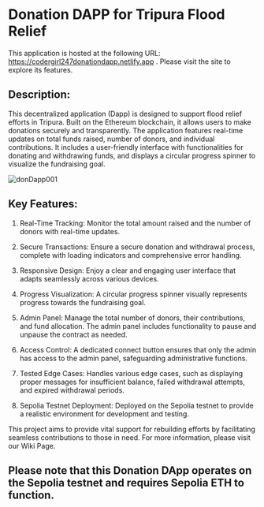 # Donation DAPP for Tripura Flood Relief

This application is hosted at the following URL: https://codergirl247donationdapp.netlify.app . 
Please visit the site to explore its features.

## Description: 

This decentralized application (Dapp) is designed to support flood relief efforts in Tripura. Built on the Ethereum blockchain, it allows users to make donations securely and transparently. The application features real-time updates on total funds raised, number of donors, and individual contributions. It includes a user-friendly interface with functionalities for donating and withdrawing funds, and displays a circular progress spinner to visualize the fundraising goal.

![donDapp001](https://github.com/user-attachments/assets/846dc599-fe0f-4fd8-bd67-778f7a824cc8)

## **Key Features:**

1. Real-Time Tracking: Monitor the total amount raised and the number of donors with real-time updates.

2. Secure Transactions: Ensure a secure donation and withdrawal process, complete with loading indicators and comprehensive error handling.

3. Responsive Design: Enjoy a clear and engaging user interface that adapts seamlessly across various devices.

4. Progress Visualization: A circular progress spinner visually represents progress towards the fundraising goal.

5. Admin Panel: Manage the total number of donors, their contributions, and fund allocation. The admin panel includes functionality to pause and unpause the contract as needed.

6. Access Control: A dedicated connect button ensures that only the admin has access to the admin panel, safeguarding administrative functions.

7. Tested Edge Cases: Handles various edge cases, such as displaying proper messages for insufficient balance, failed withdrawal attempts, and expired withdrawal periods.

8. Sepolia Testnet Deployment: Deployed on the Sepolia testnet to provide a realistic environment for development and testing.

This project aims to provide vital support for rebuilding efforts by facilitating seamless contributions to those in need. For more information, please visit our Wiki Page.

## **Please note that this Donation DApp operates on the Sepolia testnet and requires Sepolia ETH to function.**
 
